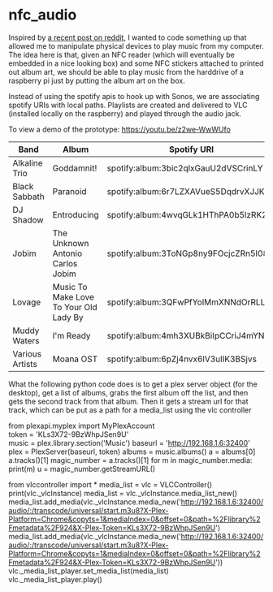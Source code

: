 # nfc_audio

 Inspired by [a recent post on reddit](https://www.reddit.com/r/Python/comments/he081v/i_wrote_a_python_script_to_play_an_album_on_sonos/), I wanted to code something up that allowed me to manipulate physical devices to play music from my computer.  The idea here is that, given an NFC reader (which will eventually be embedded in a nice looking box) and some NFC stickers attached to printed out album art, we should be able to play music from the harddrive of a raspberry pi just by putting the album art on the box.

Instead of using the spotify apis to hook up with Sonos, we are associating spotify URIs with local paths.  Playlists are created and delivered to VLC (installed locally on the raspberry) and played through the audio jack.
 
To view a demo of the prototype:  https://youtu.be/z2we-WwWUfo

|Band|Album|Spotify URI|
|--|--|--|
|Alkaline Trio|Goddamnit!|spotify:album:3bic2qlxGauU2dVSCrinLY|
|Black Sabbath|Paranoid|spotify:album:6r7LZXAVueS5DqdrvXJJK7|
|DJ Shadow|Entroducing|spotify:album:4wvqGLk1HThPA0b5lzRK2l|
|Jobim|The Unknown Antonio Carlos Jobim|spotify:album:3ToNGp8ny9FOcjcZRn5I08|
|Lovage|Music To Make Love To Your Old Lady By|spotify:album:3QFwPfYolMmXNNdOrRLLGE|
|Muddy Waters|I'm Ready|spotify:album:4mh3XUBkBiIpCCriJ4mYNP|
|Various Artists|Moana OST|spotify:album:6pZj4nvx6lV3ulIK3BSjvs|


What the following python code does is to get a plex server object (for the desktop), get a list of albums, grabs the first album off the list, and then gets the second track from that album.  Then it gets a stream url for that track, which can be put as a path for a media_list using the vlc controller


from plexapi.myplex import MyPlexAccount  
token = 'KLs3X72-9BzWhpJSen9U'            
music = plex.library.section('Music')
baseurl = 'http://192.168.1.6:32400'
plex = PlexServer(baseurl, token)
albums = music.albums()
a = albums[0]
a.tracks()[1]
magic_number = a.tracks()[1]
for m in magic_number.media:
        print(m)
u = magic_number.getStreamURL()

from vlccontroller import *
media_list = vlc = VLCController()
print(vlc._vlcInstance)
media_list = vlc._vlcInstance.media_list_new()
media_list.add_media(vlc._vlcInstance.media_new('http://192.168.1.6:32400/audio/:/transcode/universal/start.m3u8?X-Plex-Platform=Chrome&copyts=1&mediaIndex=0&offset=0&path=%2Flibrary%2Fmetadata%2F924&X-Plex-Token=KLs3X72-9BzWhpJSen9U')
media_list.add_media(vlc._vlcInstance.media_new('http://192.168.1.6:32400/audio/:/transcode/universal/start.m3u8?X-Plex-Platform=Chrome&copyts=1&mediaIndex=0&offset=0&path=%2Flibrary%2Fmetadata%2F924&X-Plex-Token=KLs3X72-9BzWhpJSen9U'))
vlc._media_list_player.set_media_list(media_list)
vlc._media_list_player.play()